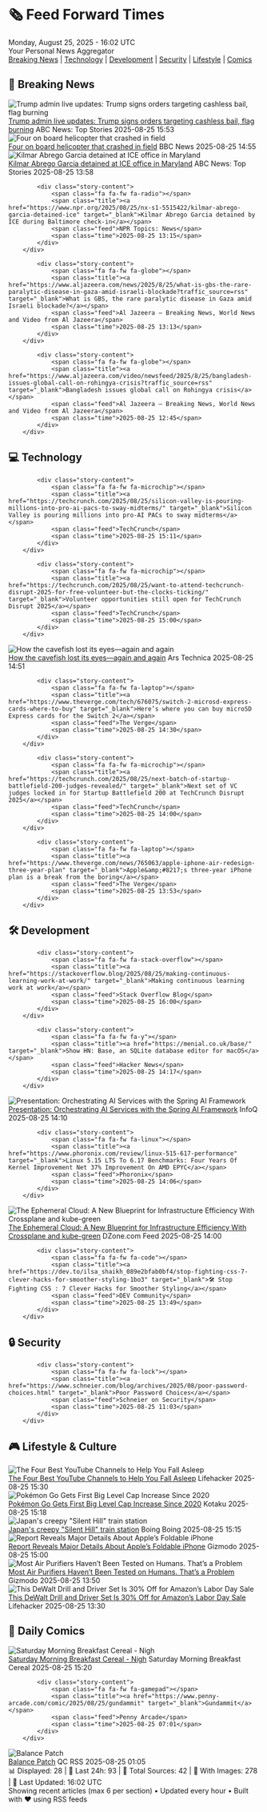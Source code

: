 <!-- Processing 54 RSS feeds at 2025-08-25 16:01:55 UTC -->
<!-- Processing: Saturday Morning Breakfast Cereal -->
<!-- Processing: Penny Arcade -->
<!-- Processing: Dilbert -->
<!-- Processing: Questionable Content -->
<!-- Processing: CNN Top Stories -->
<!-- Processing: BBC Breaking News -->
<!-- Processing: Reuters Top News -->
<!-- Processing: ABC News Breaking -->
<!-- Processing: Sky News World -->
<!-- Processing: TechCrunch -->
<!-- Processing: Ars Technica -->
<!-- Processing: Slashdot -->
<!-- Processing: Hacker News -->
<!-- Processing: It's FOSS -->
<!-- Processing: OMG! Ubuntu -->
<!-- Processing: Linux.com -->
<!-- Processing: Ubuntu Blog -->
<!-- Processing: GitLab Blog -->
<!-- Processing: InfoQ -->
<!-- Processing: Martin Fowler -->
<!-- Processing: Lifehacker -->
<!-- Processing: Kotaku -->
<!-- Processing: Boing Boing -->
<!-- Generated 8 new posts out of 23 feeds processed -->
<div class="newspaper-header">
    <h1 class="newspaper-title">🗞️ Feed Forward Times</h1>
    <div class="newspaper-date">Monday, August 25, 2025 - 16:02 UTC</div>
    <div class="newspaper-subtitle">Your Personal News Aggregator</div>
</div>

<div class="newspaper-nav">
    <a href="#breaking">Breaking News</a> |
    <a href="#tech">Technology</a> |
    <a href="#dev">Development</a> |
    <a href="#security">Security</a> |
    <a href="#lifestyle">Lifestyle</a> |
    <a href="#webcomics">Comics</a>
</div>

<div class="news-section breaking-news" id="breaking">
<h2 class="section-header">🚨 Breaking News</h2>
<div class="stories-container">
<div class="story">
            <img src="https://s.abcnews.com/images/US/donald-trump-4-epa-gmh-250825_1756135343442_hpMain_4x3t_384.jpg" alt="Trump admin live updates: Trump signs orders targeting cashless bail, flag burning" class="story-image" loading="lazy" onerror="this.style.display='none'">
            <div class="story-content">
                <span class="fa fa-fw fa-tv"></span>
                <span class="title"><a href="https://abcnews.go.com/Politics/live-updates/trump-admin-live-updates/?id=124929306" target="_blank">Trump admin live updates: Trump signs orders targeting cashless bail, flag burning</a></span>
                <span class="feed">ABC News: Top Stories</span>
                <span class="time">2025-08-25 15:53</span>
            </div>
        </div>
<div class="story">
            <img src="https://ichef.bbci.co.uk/ace/standard/240/cpsprodpb/df28/live/ded555d0-81a7-11f0-bb47-d3827f7ae22f.jpg" alt="Four on board helicopter that crashed in field" class="story-image" loading="lazy" onerror="this.style.display='none'">
            <div class="story-content">
                <span class="fa fa-fw fa-flag"></span>
                <span class="title"><a href="https://www.bbc.com/news/articles/c87e22ryerlo?at_medium=RSS&at_campaign=rss" target="_blank">Four on board helicopter that crashed in field</a></span>
                <span class="feed">BBC News</span>
                <span class="time">2025-08-25 14:55</span>
            </div>
        </div>
<div class="story">
            <img src="https://s.abcnews.com/images/Politics/kilmar-abrego-06-rt-jef-250825_1756127452126_hpMain_4x3t_384.jpg" alt="Kilmar Abrego Garcia detained at ICE office in Maryland" class="story-image" loading="lazy" onerror="this.style.display='none'">
            <div class="story-content">
                <span class="fa fa-fw fa-tv"></span>
                <span class="title"><a href="https://abcnews.go.com/US/kilmar-abrego-garcia-check-ice-maryland-deportation-threat/story?id=124944566" target="_blank">Kilmar Abrego Garcia detained at ICE office in Maryland</a></span>
                <span class="feed">ABC News: Top Stories</span>
                <span class="time">2025-08-25 13:58</span>
            </div>
        </div>
<div class="story">
            
            <div class="story-content">
                <span class="fa fa-fw fa-radio"></span>
                <span class="title"><a href="https://www.npr.org/2025/08/25/nx-s1-5515422/kilmar-abrego-garcia-detained-ice" target="_blank">Kilmar Abrego Garcia detained by ICE during Baltimore check-in</a></span>
                <span class="feed">NPR Topics: News</span>
                <span class="time">2025-08-25 13:15</span>
            </div>
        </div>
<div class="story">
            
            <div class="story-content">
                <span class="fa fa-fw fa-globe"></span>
                <span class="title"><a href="https://www.aljazeera.com/news/2025/8/25/what-is-gbs-the-rare-paralytic-disease-in-gaza-amid-israeli-blockade?traffic_source=rss" target="_blank">What is GBS, the rare paralytic disease in Gaza amid Israeli blockade?</a></span>
                <span class="feed">Al Jazeera – Breaking News, World News and Video from Al Jazeera</span>
                <span class="time">2025-08-25 13:13</span>
            </div>
        </div>
<div class="story">
            
            <div class="story-content">
                <span class="fa fa-fw fa-globe"></span>
                <span class="title"><a href="https://www.aljazeera.com/video/newsfeed/2025/8/25/bangladesh-issues-global-call-on-rohingya-crisis?traffic_source=rss" target="_blank">Bangladesh issues global call on Rohingya crisis</a></span>
                <span class="feed">Al Jazeera – Breaking News, World News and Video from Al Jazeera</span>
                <span class="time">2025-08-25 12:45</span>
            </div>
        </div>
</div>
</div>
<div class="news-section tech-news" id="tech">
<h2 class="section-header">💻 Technology</h2>
<div class="stories-container">
<div class="story">
            
            <div class="story-content">
                <span class="fa fa-fw fa-microchip"></span>
                <span class="title"><a href="https://techcrunch.com/2025/08/25/silicon-valley-is-pouring-millions-into-pro-ai-pacs-to-sway-midterms/" target="_blank">Silicon Valley is pouring millions into pro-AI PACs to sway midterms</a></span>
                <span class="feed">TechCrunch</span>
                <span class="time">2025-08-25 15:11</span>
            </div>
        </div>
<div class="story">
            
            <div class="story-content">
                <span class="fa fa-fw fa-microchip"></span>
                <span class="title"><a href="https://techcrunch.com/2025/08/25/want-to-attend-techcrunch-disrupt-2025-for-free-volunteer-but-the-clocks-ticking/" target="_blank">Volunteer opportunities still open for TechCrunch Disrupt 2025</a></span>
                <span class="feed">TechCrunch</span>
                <span class="time">2025-08-25 15:00</span>
            </div>
        </div>
<div class="story">
            <img src="https://cdn.arstechnica.net/wp-content/uploads/2025/08/052918-cavefish_0-500x500.jpg" alt="How the cavefish lost its eyes—again and again" class="story-image" loading="lazy" onerror="this.style.display='none'">
            <div class="story-content">
                <span class="fa fa-fw fa-cog"></span>
                <span class="title"><a href="https://arstechnica.com/science/2025/08/how-the-cavefish-lost-its-eyes-again-and-again/" target="_blank">How the cavefish lost its eyes—again and again</a></span>
                <span class="feed">Ars Technica</span>
                <span class="time">2025-08-25 14:51</span>
            </div>
        </div>
<div class="story">
            
            <div class="story-content">
                <span class="fa fa-fw fa-laptop"></span>
                <span class="title"><a href="https://www.theverge.com/tech/676075/switch-2-microsd-express-cards-where-to-buy" target="_blank">Here’s where you can buy microSD Express cards for the Switch 2</a></span>
                <span class="feed">The Verge</span>
                <span class="time">2025-08-25 14:30</span>
            </div>
        </div>
<div class="story">
            
            <div class="story-content">
                <span class="fa fa-fw fa-microchip"></span>
                <span class="title"><a href="https://techcrunch.com/2025/08/25/next-batch-of-startup-battlefield-200-judges-revealed/" target="_blank">Next set of VC judges locked in for Startup Battlefield 200 at TechCrunch Disrupt 2025</a></span>
                <span class="feed">TechCrunch</span>
                <span class="time">2025-08-25 14:00</span>
            </div>
        </div>
<div class="story">
            
            <div class="story-content">
                <span class="fa fa-fw fa-laptop"></span>
                <span class="title"><a href="https://www.theverge.com/news/765063/apple-iphone-air-redesign-three-year-plan" target="_blank">Apple&amp;#8217;s three-year iPhone plan is a break from the boring</a></span>
                <span class="feed">The Verge</span>
                <span class="time">2025-08-25 13:53</span>
            </div>
        </div>
</div>
</div>
<div class="news-section dev-news" id="dev">
<h2 class="section-header">🛠️ Development</h2>
<div class="stories-container">
<div class="story">
            
            <div class="story-content">
                <span class="fa fa-fw fa-stack-overflow"></span>
                <span class="title"><a href="https://stackoverflow.blog/2025/08/25/making-continuous-learning-work-at-work/" target="_blank">Making continuous learning work at work</a></span>
                <span class="feed">Stack Overflow Blog</span>
                <span class="time">2025-08-25 16:00</span>
            </div>
        </div>
<div class="story">
            
            <div class="story-content">
                <span class="fa fa-fw fa-y"></span>
                <span class="title"><a href="https://menial.co.uk/base/" target="_blank">Show HN: Base, an SQLite database editor for macOS</a></span>
                <span class="feed">Hacker News</span>
                <span class="time">2025-08-25 14:17</span>
            </div>
        </div>
<div class="story">
            <img src="https://res.infoq.com/presentations/spring-ai-framework/en/mediumimage/loiane-groner-medium-1755598697791.jpeg" alt="Presentation: Orchestrating AI Services with the Spring AI Framework" class="story-image" loading="lazy" onerror="this.style.display='none'">
            <div class="story-content">
                <span class="fa fa-fw fa-info-circle"></span>
                <span class="title"><a href="https://www.infoq.com/presentations/spring-ai-framework/?utm_campaign=infoq_content&utm_source=infoq&utm_medium=feed&utm_term=global" target="_blank">Presentation: Orchestrating AI Services with the Spring AI Framework</a></span>
                <span class="feed">InfoQ</span>
                <span class="time">2025-08-25 14:10</span>
            </div>
        </div>
<div class="story">
            
            <div class="story-content">
                <span class="fa fa-fw fa-linux"></span>
                <span class="title"><a href="https://www.phoronix.com/review/linux-515-617-performance" target="_blank">Linux 5.15 LTS To 6.17 Benchmarks: Four Years Of Kernel Improvement Net 37% Improvement On AMD EPYC</a></span>
                <span class="feed">Phoronix</span>
                <span class="time">2025-08-25 14:06</span>
            </div>
        </div>
<div class="story">
            <img src="https://dz2cdn1.dzone.com/thumbnail?fid=18575706&w=600" alt="The Ephemeral Cloud: A New Blueprint for Infrastructure Efficiency With Crossplane and kube-green" class="story-image" loading="lazy" onerror="this.style.display='none'">
            <div class="story-content">
                <span class="fa fa-fw fa-newspaper"></span>
                <span class="title"><a href="https://dzone.com/articles/infrastructure-crossplane-kube-green" target="_blank">The Ephemeral Cloud: A New Blueprint for Infrastructure Efficiency With Crossplane and kube-green</a></span>
                <span class="feed">DZone.com Feed</span>
                <span class="time">2025-08-25 14:00</span>
            </div>
        </div>
<div class="story">
            
            <div class="story-content">
                <span class="fa fa-fw fa-code"></span>
                <span class="title"><a href="https://dev.to/ilsa_shaikh_089e2bfab0bf4/stop-fighting-css-7-clever-hacks-for-smoother-styling-1bo3" target="_blank">🛠️ Stop Fighting CSS : 7 Clever Hacks for Smoother Styling</a></span>
                <span class="feed">DEV Community</span>
                <span class="time">2025-08-25 13:49</span>
            </div>
        </div>
</div>
</div>
<div class="news-section security-news" id="security">
<h2 class="section-header">🔒 Security</h2>
<div class="stories-container">
<div class="story">
            
            <div class="story-content">
                <span class="fa fa-fw fa-lock"></span>
                <span class="title"><a href="https://www.schneier.com/blog/archives/2025/08/poor-password-choices.html" target="_blank">Poor Password Choices</a></span>
                <span class="feed">Schneier on Security</span>
                <span class="time">2025-08-25 11:03</span>
            </div>
        </div>
</div>
</div>
<div class="news-section lifestyle-news" id="lifestyle">
<h2 class="section-header">🎮 Lifestyle & Culture</h2>
<div class="stories-container">
<div class="story">
            <img src="https://lifehacker.com/imagery/articles/01K3GTY9YWGMSAKPP0D5XW990R/hero-image.png" alt="The Four Best YouTube Channels to Help You Fall Asleep" class="story-image" loading="lazy" onerror="this.style.display='none'">
            <div class="story-content">
                <span class="fa fa-fw fa-life-ring"></span>
                <span class="title"><a href="https://lifehacker.com/tech/best-youtube-channels-to-help-you-fall-asleep?utm_medium=RSS" target="_blank">The Four Best YouTube Channels to Help You Fall Asleep</a></span>
                <span class="feed">Lifehacker</span>
                <span class="time">2025-08-25 15:30</span>
            </div>
        </div>
<div class="story">
            <img src="https://kotaku.com/app/uploads/2024/05/07fd4c2cfd8f191d384e9f4db40157fd.jpg" alt="Pokémon Go Gets First Big Level Cap Increase Since 2020" class="story-image" loading="lazy" onerror="this.style.display='none'">
            <div class="story-content">
                <span class="fa fa-fw fa-gamepad"></span>
                <span class="title"><a href="https://kotaku.com/pokemon-go-level-cap-increase-50-80-october-jacket-rewards-niantic-2000620010" target="_blank">Pokémon Go Gets First Big Level Cap Increase Since 2020</a></span>
                <span class="feed">Kotaku</span>
                <span class="time">2025-08-25 15:18</span>
            </div>
        </div>
<div class="story">
            <img src="https://i0.wp.com/boingboing.net/wp-content/uploads/2025/08/Kai-Yin-Wong-Shutterstock.-.jpg?fit=1080%2C742&amp;quality=60&amp;ssl=1" alt="Japan&#x27;s creepy &quot;Silent Hill&quot; train station" class="story-image" loading="lazy" onerror="this.style.display='none'">
            <div class="story-content">
                <span class="fa fa-fw fa-arrow-right"></span>
                <span class="title"><a href="https://boingboing.net/2025/08/25/japans-creepysilent-hill-train-station.html" target="_blank">Japan&#x27;s creepy &quot;Silent Hill&quot; train station</a></span>
                <span class="feed">Boing Boing</span>
                <span class="time">2025-08-25 15:15</span>
            </div>
        </div>
<div class="story">
            <img src="https://gizmodo.com/app/uploads/2025/07/Samsung-Galaxy-Z-Fold-7-44.jpg" alt="Report Reveals Major Details About Apple’s Foldable iPhone" class="story-image" loading="lazy" onerror="this.style.display='none'">
            <div class="story-content">
                <span class="fa fa-fw fa-computer"></span>
                <span class="title"><a href="https://gizmodo.com/report-reveals-major-details-about-apples-foldable-iphone-2000647520" target="_blank">Report Reveals Major Details About Apple’s Foldable iPhone</a></span>
                <span class="feed">Gizmodo</span>
                <span class="time">2025-08-25 15:00</span>
            </div>
        </div>
<div class="story">
            <img src="https://gizmodo.com/app/uploads/2025/08/air_purifier.jpg" alt="Most Air Purifiers Haven’t Been Tested on Humans. That’s a Problem" class="story-image" loading="lazy" onerror="this.style.display='none'">
            <div class="story-content">
                <span class="fa fa-fw fa-computer"></span>
                <span class="title"><a href="https://gizmodo.com/most-air-purifiers-havent-been-tested-on-humans-thats-a-problem-2000647514" target="_blank">Most Air Purifiers Haven’t Been Tested on Humans. That’s a Problem</a></span>
                <span class="feed">Gizmodo</span>
                <span class="time">2025-08-25 13:50</span>
            </div>
        </div>
<div class="story">
            <img src="https://lifehacker.com/imagery/articles/01K3A3AC2ZM1TG4T576ABH0S0C/hero-image.jpg" alt="This DeWalt Drill and Driver Set Is 30% Off for Amazon’s Labor Day Sale" class="story-image" loading="lazy" onerror="this.style.display='none'">
            <div class="story-content">
                <span class="fa fa-fw fa-life-ring"></span>
                <span class="title"><a href="https://lifehacker.com/home/dewalt-drill-and-driver-set-labor-day-2025-sale?utm_medium=RSS" target="_blank">This DeWalt Drill and Driver Set Is 30% Off for Amazon’s Labor Day Sale</a></span>
                <span class="feed">Lifehacker</span>
                <span class="time">2025-08-25 13:30</span>
            </div>
        </div>
</div>
</div>
<div class="news-section webcomics-section" id="webcomics">
<h2 class="section-header">🎨 Daily Comics</h2>
<div class="stories-container">
<div class="story">
            <img src="https://www.smbc-comics.com/comics/1755734265-20250825.png" alt="Saturday Morning Breakfast Cereal - Nigh" class="story-image" loading="lazy" onerror="this.style.display='none'">
            <div class="story-content">
                <span class="fa fa-fw fa-smile"></span>
                <span class="title"><a href="https://www.smbc-comics.com/comic/nigh" target="_blank">Saturday Morning Breakfast Cereal - Nigh</a></span>
                <span class="feed">Saturday Morning Breakfast Cereal</span>
                <span class="time">2025-08-25 15:20</span>
            </div>
        </div>
<div class="story">
            
            <div class="story-content">
                <span class="fa fa-fw fa-gamepad"></span>
                <span class="title"><a href="https://www.penny-arcade.com/comic/2025/08/25/gundammit" target="_blank">Gundammit</a></span>
                <span class="feed">Penny Arcade</span>
                <span class="time">2025-08-25 07:01</span>
            </div>
        </div>
<div class="story">
            <img src="http://www.questionablecontent.net/comics/5642.png" alt="Balance Patch" class="story-image" loading="lazy" onerror="this.style.display='none'">
            <div class="story-content">
                <span class="fa fa-fw fa-music"></span>
                <span class="title"><a href="http://questionablecontent.net/view.php?comic=5642" target="_blank">Balance Patch</a></span>
                <span class="feed">QC RSS</span>
                <span class="time">2025-08-25 01:05</span>
            </div>
        </div>
</div>
</div>

<div class="newspaper-footer">
    <div class="stats">
        📊 Displayed: 28 | 📅 Last 24h: 93 | 📡 Total Sources: 42 | 📸 With Images: 278 |
        🔄 Last Updated: 16:02 UTC
    </div>
    <div class="footer-note">
        Showing recent articles (max 6 per section) • Updated every hour • Built with ❤️ using RSS feeds
    </div>
</div>
